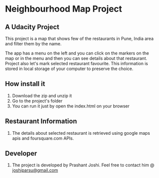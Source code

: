 # Neighbourhood Map Project
## A Udacity Project

This project is a map that shows few of the restaurants in Pune, India area and filter them by the name.

The app has a menu on the left and you can click on the markers on the map or in the menu and then you can see details about that restaurant.
Project also let's mark selected restaurant favourite. This information is stored in local storage of your computer to preserve the choice.

## How install it
1. Download the zip and unzip it
2. Go to the project's folder
3. You can run it just by open the index.html on your browser

## Restaurant Information
1. The details about selected restaurant is retrieved using google maps apis and foursquare.com APIs.

## Developer
1. The project is developed by Prashant Joshi. Feel free to contact him @ joshiparsu@gmail.com